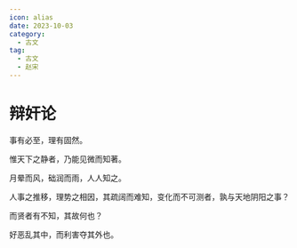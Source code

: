 ```yaml
---
icon: alias
date: 2023-10-03
category:
  - 古文
tag:
  - 古文
  - 赵宋
---
```


# 辩奸论


<!-- more -->

事有必至，理有固然。


惟天下之静者，乃能见微而知著。


月晕而风，础润而雨，人人知之。


人事之推移，理势之相因，其疏阔而难知，变化而不可测者，孰与天地阴阳之事？


而贤者有不知，其故何也？


好恶乱其中，而利害夺其外也。